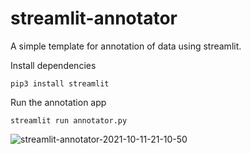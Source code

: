 # streamlit-annotator
A simple template for annotation of data using streamlit.

Install dependencies
```
pip3 install streamlit
```
Run the annotation app
```
streamlit run annotator.py
```
![streamlit-annotator-2021-10-11-21-10-50](https://user-images.githubusercontent.com/20074895/136844026-614b9731-f42f-416b-b145-e66ad074e066.gif)

